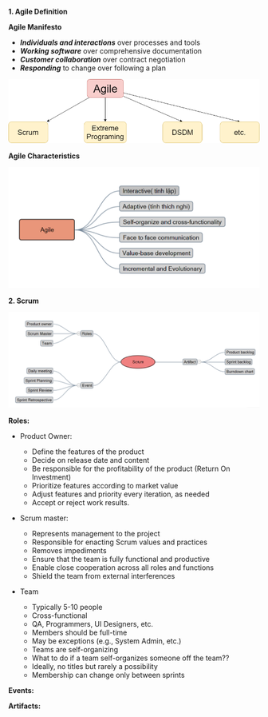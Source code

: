 
**1. Agile Definition**

**Agile Manifesto**
- ***Individuals and interactions*** over processes and tools
- ***Working software*** over comprehensive documentation
- ***Customer collaboration*** over contract negotiation
- ***Responding*** to change over following a plan

![Agile method](img/AgileMethod.png)

**Agile Characteristics**

![Agile Characteristics](img/AgileCharacteristic.png)


**2. Scrum**

![Scrum](img/Scrum.png)

**Roles:**

- Product Owner:
  - Define the features of the product
  - Decide on release date and content
  - Be responsible for the profitability of the product
(Return On Investment)
  - Prioritize features according to market value
  - Adjust features and priority every iteration, as
needed
  - Accept or reject work results.
  
- Scrum master:
  - Represents management to the project
  - Responsible for enacting Scrum values and practices
  - Removes impediments
  - Ensure that the team is fully functional and productive
  - Enable close cooperation across all roles and
  functions
  - Shield the team from external interferences
  
- Team
  - Typically 5-10 people
  - Cross-functional
  - QA, Programmers, UI Designers, etc.
  - Members should be full-time
  - May be exceptions (e.g., System Admin, etc.)
  - Teams are self-organizing
  - What to do if a team self-organizes someone off the team??
  - Ideally, no titles but rarely a possibility
  - Membership can change only between sprints

**Events:**

**Artifacts:**
